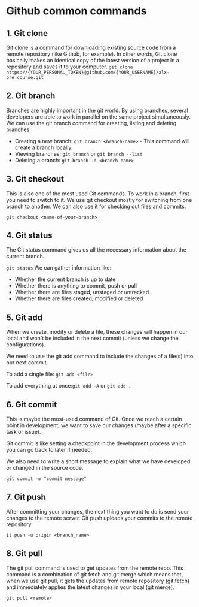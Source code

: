 # Github common commands
## 1. Git clone
Git clone is a command for downloading existing source code from a remote repository (like Github, for example). In other words, Git clone basically makes an identical copy of the latest version of a project in a repository and saves it to your computer.
```git clone https://{YOUR_PERSONAL_TOKEN}@github.com/{YOUR_USERNAME}/alx-pre_course.git ```
## 2. Git branch
Branches are highly important in the git world. By using branches, several developers are able to work in parallel on the same project simultaneously. We can use the git branch command for creating, listing and deleting branches.
* Creating a new branch: ```git branch <branch-name>``` - This command will create a branch locally.
* Viewing branches: ```git branch``` or ```git branch --list ```
* Deleting a branch: ```git branch -d <branch-name>```
## 3. Git checkout
This is also one of the most used Git commands. To work in a branch, first you need to switch to it. We use git checkout mostly for switching from one branch to another. We can also use it for checking out files and commits.

```git checkout <name-of-your-branch>```
## 4. Git status
The Git status command gives us all the necessary information about the current branch. 

```git status```
We can gather information like:

* Whether the current branch is up to date
* Whether there is anything to commit, push or pull
* Whether there are files staged, unstaged or untracked
* Whether there are files created, modified or deleted

## 5. Git add
When we create, modify or delete a file, these changes will happen in our local and won't be included in the next commit (unless we change the configurations).

We need to use the git add command to include the changes of a file(s) into our next commit. 

To add a single file: ```git add <file>```

To add everything at once:```git add -A``` or ```git add .```
## 6. Git commit
This is maybe the most-used command of Git. Once we reach a certain point in development, we want to save our changes (maybe after a specific task or issue).

Git commit is like setting a checkpoint in the development process which you can go back to later if needed.

We also need to write a short message to explain what we have developed or changed in the source code.

```git commit -m "commit message"```
## 7. Git push
After committing your changes, the next thing you want to do is send your changes to the remote server. Git push uploads your commits to the remote repository.

```it push -u origin <branch_name>```
## 8. Git pull
The git pull command is used to get updates from the remote repo. This command is a combination of git fetch and git merge which means that, when we use git pull, it gets the updates from remote repository (git fetch) and immediately applies the latest changes in your local (git merge).

```git pull <remote>```

